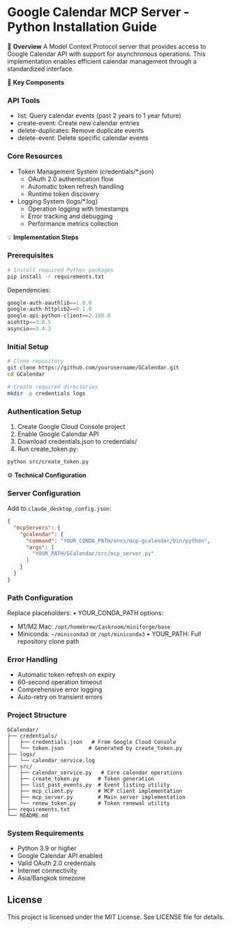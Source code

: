 # Google Calendar MCP Server - Python Installation Guide

📘 **Overview**
A Model Context Protocol server that provides access to Google Calendar API with support for asynchronous operations. This implementation enables efficient calendar management through a standardized interface.

🔑 **Key Components**

### API Tools
- list: Query calendar events (past 2 years to 1 year future)
- create-event: Create new calendar entries
- delete-duplicates: Remove duplicate events
- delete-event: Delete specific calendar events

### Core Resources
- Token Management System (credentials/*.json)
  - OAuth 2.0 authentication flow
  - Automatic token refresh handling
  - Runtime token discovery
- Logging System (logs/*.log)
  - Operation logging with timestamps
  - Error tracking and debugging
  - Performance metrics collection

💡 **Implementation Steps**

### Prerequisites
```bash
# Install required Python packages
pip install -r requirements.txt
```

Dependencies:
```python
google-auth-oauthlib==1.0.0
google-auth-httplib2==0.1.0
google-api-python-client==2.108.0
aiohttp==3.8.5
asyncio==3.4.3
```

### Initial Setup
```bash
# Clone repository
git clone https://github.com/yourusername/GCalendar.git
cd GCalendar

# Create required directories
mkdir -p credentials logs
```

### Authentication Setup
1. Create Google Cloud Console project
2. Enable Google Calendar API
3. Download credentials.json to credentials/
4. Run create_token.py:
```bash
python src/create_token.py
```

⚙️ **Technical Configuration**

### Server Configuration
Add to `claude_desktop_config.json`:
```json
{
  "mcpServers": {
    "gcalendar": {
      "command": "YOUR_CONDA_PATH/envs/mcp-gcalendar/bin/python",
      "args": [
        "YOUR_PATH/GCalendar/src/mcp_server.py"
      ]
    }
  }
}
```

### Path Configuration
Replace placeholders:
• YOUR_CONDA_PATH options:
  - M1/M2 Mac: `/opt/homebrew/Caskroom/miniforge/base`
  - Miniconda: `~/miniconda3` or `/opt/miniconda3`
• YOUR_PATH: Full repository clone path

### Error Handling
- Automatic token refresh on expiry
- 60-second operation timeout
- Comprehensive error logging
- Auto-retry on transient errors

### Project Structure
```
GCalendar/
├── credentials/
│   ├── credentials.json   # From Google Cloud Console
│   └── token.json        # Generated by create_token.py
├── logs/
│   └── calendar_service.log
├── src/
│   ├── calendar_service.py   # Core calendar operations
│   ├── create_token.py      # Token generation
│   ├── list_past_events.py  # Event listing utility
│   ├── mcp_client.py        # MCP client implementation
│   ├── mcp_server.py        # Main server implementation
│   └── renew_token.py       # Token renewal utility
├── requirements.txt
└── README.md
```

### System Requirements
- Python 3.9 or higher
- Google Calendar API enabled
- Valid OAuth 2.0 credentials
- Internet connectivity
- Asia/Bangkok timezone

## License
This project is licensed under the MIT License. See LICENSE file for details.
